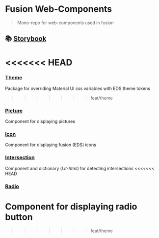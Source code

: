 # Fusion Web-Components

> Mono-repo for web-components used in fusion

## 📚 [Storybook](https://equinor.github.io/fusion-web-components/)
<<<<<<< HEAD
=======

### [Theme](https://github.com/equinor/fusion-web-components/tree/main/packages/theme)

Package for overriding Material UI css variables with EDS theme tokens
>>>>>>> feat/theme

### [Picture](https://github.com/equinor/fusion-web-components/tree/main/packages/picture)

Component for displaying pictures

### [Icon](https://github.com/equinor/fusion-web-components/tree/main/packages/icon)

Component for displaying fusion (EDS) icons

### [Intersection](https://github.com/equinor/fusion-web-components/tree/main/packages/intersection)

Component and dictionary (_Lit-html_) for detecting intersections
<<<<<<< HEAD

### [Radio](https://github.com/equinor/fusion-web-components/tree/main/packages/radio)

Component for displaying radio button
=======
>>>>>>> feat/theme
